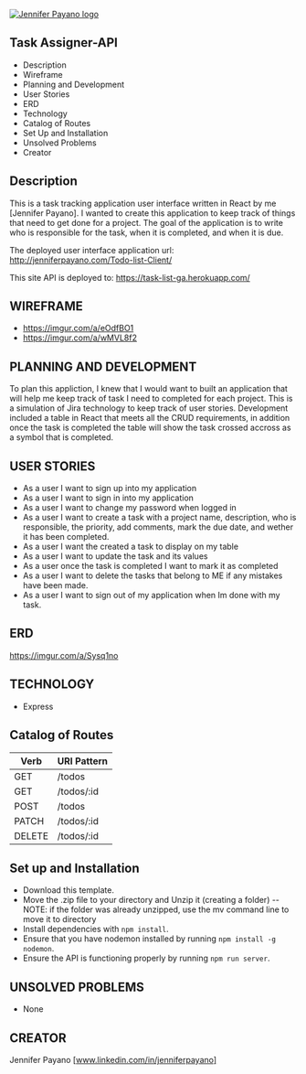 [![Jennifer Payano logo](https://i.imgur.com/A6F7cRJ.png)](https://jenniferpayano.com)

Task Assigner-API
----------------
* Description
* Wireframe
* Planning and Development
* User Stories
* ERD
* Technology
* Catalog of Routes
* Set Up and Installation
* Unsolved Problems
* Creator

Description
------------
This is a task tracking application user interface written in React by me [Jennifer Payano].
I wanted to create this application to keep track of things that need to get done for a project.
The goal of the application is to write who is responsible for the task, when it is completed, and when it is due.

The deployed user interface application url: http://jenniferpayano.com/Todo-list-Client/

This site API is deployed to: https://task-list-ga.herokuapp.com/


WIREFRAME
---------
- https://imgur.com/a/eOdfBO1
- https://imgur.com/a/wMVL8f2

PLANNING AND DEVELOPMENT
------------------------
To plan this appliction, I knew that I would want to built an application that will help me keep track of task I need to completed for each project. This is a simulation of Jira technology to keep track of user stories. Development included a table in React that meets all the CRUD requirements, in addition once the task is completed the table will show the task crossed accross as a symbol that is completed.

USER STORIES
------------
- As a user I want to sign up into my application
- As a user I want to sign in into my application
- As a user I want to change my password when logged in
- As a user I want to create a task with a project name, description, who is
  responsible, the priority, add comments, mark the due date, and wether it has
  been completed.
- As a user I want the created a task to display on my table
- As a user I want to update the task and its values
- As a user once the task is completed I want to mark it as completed
- As a user I want to delete the tasks that belong to ME if any mistakes have been made.
- As a user I want to sign out of my application when Im done with my task.


ERD
-----------------
https://imgur.com/a/Sysq1no

TECHNOLOGY
------------
- Express

Catalog of Routes
------------------

Verb         |	URI Pattern
------------ | -------------
GET | /todos
GET | /todos/:id
POST | /todos
PATCH | /todos/:id
DELETE | /todos/:id


Set up and Installation
-----------------------
- Download this template.
- Move the .zip file to your directory and Unzip it (creating a folder) -- NOTE: if the folder was already unzipped, use the mv command line to move it to directory
- Install dependencies with `npm install`.
- Ensure that you have nodemon installed by running `npm install -g nodemon`.
- Ensure the API is functioning properly by running `npm run server`.

UNSOLVED PROBLEMS
-----------------
- None

CREATOR
---------
Jennifer Payano [www.linkedin.com/in/jenniferpayano]
